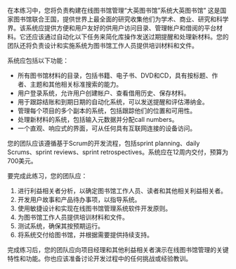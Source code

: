 在本练习中，您将负责构建在线图书馆管理“大英图书馆”系统大英图书馆” 这是国家图书馆联合王国，提供世界上最全面的研究收集他们为学术、商业、研究和科学界。该系统应提供方便和用户友好的供用户访问目录、管理帐户和借阅的平台材料。它还应该通过自动化以下任务来简化库操作发送过期提醒和处理新材料。您的团队还将负责设计和实施系统为图书馆工作人员提供培训材料和文件。

系统应包括以下功能：
- 所有图书馆材料的目录，包括书籍、电子书、DVD和CD，具有按标题、作者、主题和其他相关标准搜索的能力。
- 用户登录系统，允许用户创建帐户、查看借用历史、保存材料。
- 用于跟踪结账和到期日期的自动化系统，可以发送提醒和评估滞纳金。
- 管理每个项目的多个副本的系统，包括跟踪他们的位置和可用性。
- 处理新材料的系统，包括输入元数据并分配call numbers。
- 一个直观、响应式的界面，可从任何具有互联网连接的设备访问。

您的团队应该遵循基于Scrum的开发流程，包括sprint planning、daily Scrums、sprint reviews、sprint retrospectives。系统应在12周内交付，预算为700美元。

要完成此练习，您的团队应：
1. 进行利益相关者分析，以确定图书馆工作人员、读者和其他相关利益相关者。
2. 开发用户故事和产品待办事项，以指导系统。
3. 使用敏捷设计和实现在线图书馆管理系统软件开发原则。
4. 为图书馆工作人员提供培训材料和文件。
5. 测试系统，确保其按预期运行。
6. 将系统交付给图书馆，并根据需要提供持续支持。
  
完成练习后，您的团队应向项目经理和其他利益相关者演示在线图书馆管理的关键特性和功能。你也应该准备讨论开发过程中的任何挑战或经验教训。



